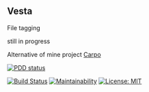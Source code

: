 Vesta
---

File tagging

still in progress 

Alternative of mine project [Carpo](https://github.com/LarryHsiao/Carpo)


[![PDD status](http://www.0pdd.com/svg?name=LarryHsiao/Vesta)](http://www.0pdd.com/p?name=LarryHsiao/Vesta)

[![Build Status](https://travis-ci.org/LarryHsiao/Vesta.svg?branch=master)](https://travis-ci.org/LarryHsiao/Vesta)
[![Maintainability](https://api.codeclimate.com/v1/badges/505d89f250807e426704/maintainability)](https://codeclimate.com/github/LarryHsiao/Vesta/maintainability)
[![License: MIT](https://img.shields.io/badge/License-MIT-green.svg)](https://opensource.org/licenses/MIT)